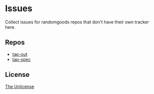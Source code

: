 # Issues

Collect issues for randomgoods repos that don't have their own tracker here.

## Repos

- [tap-out](https://github.com/randomgoods/tap-out)
- [tap-spec](https://github.com/randomgoods/tap-spec)

## License

[The Unlicense](https://github.com/randomgoods/issues/blob/main/LICENSE)
